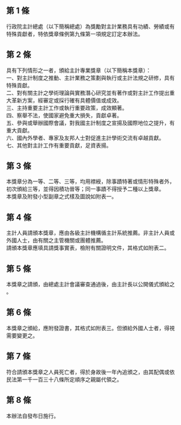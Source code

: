 第 1 條
-------
行政院主計總處（以下簡稱總處）為獎勵對主計業務具有功績、勞績或有  
特殊貢獻者，特依獎章條例第九條第一項規定訂定本辦法。

第 2 條
-------
具有下列情形之一者，頒給主計專業獎章（以下簡稱本獎章）：  
一、對主計制度之推動、主計業務之策劃與執行或主計法規之研修，具有  
    特殊貢獻。  
二、對有關主計之學術理論與實務潛心研究並有著作或對主計工作提出重  
    大革新方案，經審定或採行確有具體價值或成效。  
三、主持重要主計工作或執行重要政策，成效顯著。  
四、察舉不法，使國家避免重大損失，貢獻卓著。  
五、參與或舉辦國際會議，對我國主計制度之宣揚及國際地位之提升，有  
    重大貢獻。  
六、國內外學者、專家及友邦人士對促進主計學術交流有卓越貢獻。  
七、其他對主計工作有重要貢獻，足資表揚。

第 3 條
-------
本獎章分為一等、二等、三等，均用襟綬，除事蹟特著或情形特殊者外，  
初次頒給三等，並得因積功晉等；同一事蹟不得授予二種以上獎章。  
本獎章及附發小型副章之式樣及圖說如附表一。

第 4 條
-------
主計人員請頒本獎章，應由各級主計機構循主計系統推薦。非主計人員或  
外國人士，由有關之主管機關或團體推薦。  
請頒本獎章應填具請獎事實表，檢附有關證明文件，其格式如附表二。

第 5 條
-------
本獎章之請頒，由總處主計會議審查通過後，由主計長以公開儀式頒給之  
。

第 6 條
-------
本獎章之頒給，應附發證書，其格式如附表三。但頒給外國人士者，得視  
需要變更之。

第 7 條
-------
符合請頒本獎章之人員死亡者，得於身故後一年內追頒之，由其配偶或依  
民法第一千一百三十八條所定順序之親屬代領之。

第 8 條
-------
本辦法自發布日施行。

